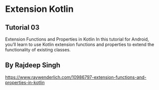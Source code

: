 # Extension Kotlin

## Tutorial 03

Extension Functions and Properties in Kotlin
In this tutorial for Android, you’ll learn to use Kotlin extension functions and properties to extend the functionality of existing classes.

## By Rajdeep Singh
 https://www.raywenderlich.com/10986797-extension-functions-and-properties-in-kotlin
